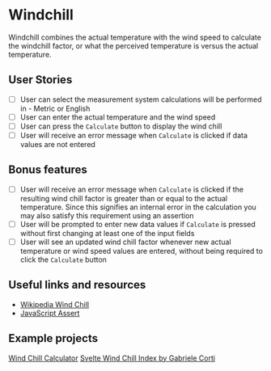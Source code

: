 # Windchill

Windchill combines the actual temperature with the wind speed to calculate
the windchill factor, or what the perceived temperature is versus the actual
temperature.

## User Stories

- [ ] User can select the measurement system calculations will be performed in - Metric or English
- [ ] User can enter the actual temperature and the wind speed
- [ ] User can press the `Calculate` button to display the wind chill
- [ ] User will receive an error message when `Calculate` is clicked if data values are not entered

## Bonus features

- [ ] User will receive an error message when `Calculate` is clicked if the resulting wind chill factor is greater than or equal to the actual temperature. Since this signifies an internal error in the calculation you may also satisfy this requirement using an assertion
- [ ] User will be prompted to enter new data values if `Calculate` is pressed without first changing at least one of the input fields
- [ ] User will see an updated wind chill factor whenever new actual temperature or wind speed values are entered, without being required to click the `Calculate` button

## Useful links and resources

- [Wikipedia Wind Chill](https://en.wikipedia.org/wiki/Wind_chill)
- [JavaScript Assert](https://developer.mozilla.org/en-US/docs/Web/API/console/assert)

## Example projects

[Wind Chill Calculator](http://www.jsmadeeasy.com/javascripts/Calculators/Wind%20Chill%20Calculator/index.htm)
[Svelte Wind Chill Index by Gabriele Corti](https://codepen.io/borntofrappe/pen/WNNrrJg)
